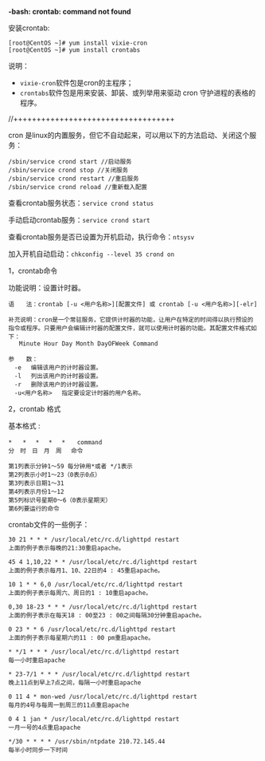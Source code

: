 __-bash: crontab: command not found__

安装crontab:

```
[root@CentOS ~]# yum install vixie-cron
[root@CentOS ~]# yum install crontabs
```

说明：

* `vixie-cron`软件包是cron的主程序；
* `crontabs`软件包是用来安装、卸装、或列举用来驱动 cron 守护进程的表格的程序。

//+++++++++++++++++++++++++++++++++++

cron 是linux的内置服务，但它不自动起来，可以用以下的方法启动、关闭这个服务：

```
/sbin/service crond start //启动服务
/sbin/service crond stop //关闭服务
/sbin/service crond restart //重启服务
/sbin/service crond reload //重新载入配置
```

查看crontab服务状态：`service crond status`

手动启动crontab服务：`service crond start`

查看crontab服务是否已设置为开机启动，执行命令：`ntsysv`

加入开机自动启动：`chkconfig --level 35 crond on`

1，crontab命令

功能说明：设置计时器。

```
语　　法：crontab [-u <用户名称>][配置文件] 或 crontab [-u <用户名称>][-elr]

补充说明：cron是一个常驻服务，它提供计时器的功能，让用户在特定的时间得以执行预设的指令或程序。只要用户会编辑计时器的配置文件，就可以使用计时器的功能。其配置文件格式如下：
   Minute Hour Day Month DayOFWeek Command

参　　数：
　-e 　编辑该用户的计时器设置。
　-l 　列出该用户的计时器设置。
　-r 　删除该用户的计时器设置。
　-u<用户名称> 　指定要设定计时器的用户名称。
```

2，crontab 格式

基本格式 :

```
*   *　 *　 *　 *　　command
分　时　日　月　周　 命令

第1列表示分钟1～59 每分钟用*或者 */1表示
第2列表示小时1～23（0表示0点）
第3列表示日期1～31
第4列表示月份1～12
第5列标识号星期0～6（0表示星期天）
第6列要运行的命令
```

crontab文件的一些例子：

```
30 21 * * * /usr/local/etc/rc.d/lighttpd restart
上面的例子表示每晚的21:30重启apache。

45 4 1,10,22 * * /usr/local/etc/rc.d/lighttpd restart
上面的例子表示每月1、10、22日的4 : 45重启apache。

10 1 * * 6,0 /usr/local/etc/rc.d/lighttpd restart
上面的例子表示每周六、周日的1 : 10重启apache。

0,30 18-23 * * * /usr/local/etc/rc.d/lighttpd restart
上面的例子表示在每天18 : 00至23 : 00之间每隔30分钟重启apache。

0 23 * * 6 /usr/local/etc/rc.d/lighttpd restart
上面的例子表示每星期六的11 : 00 pm重启apache。

* */1 * * * /usr/local/etc/rc.d/lighttpd restart
每一小时重启apache

* 23-7/1 * * * /usr/local/etc/rc.d/lighttpd restart
晚上11点到早上7点之间，每隔一小时重启apache

0 11 4 * mon-wed /usr/local/etc/rc.d/lighttpd restart
每月的4号与每周一到周三的11点重启apache

0 4 1 jan * /usr/local/etc/rc.d/lighttpd restart
一月一号的4点重启apache

*/30 * * * * /usr/sbin/ntpdate 210.72.145.44
每半小时同步一下时间
```
